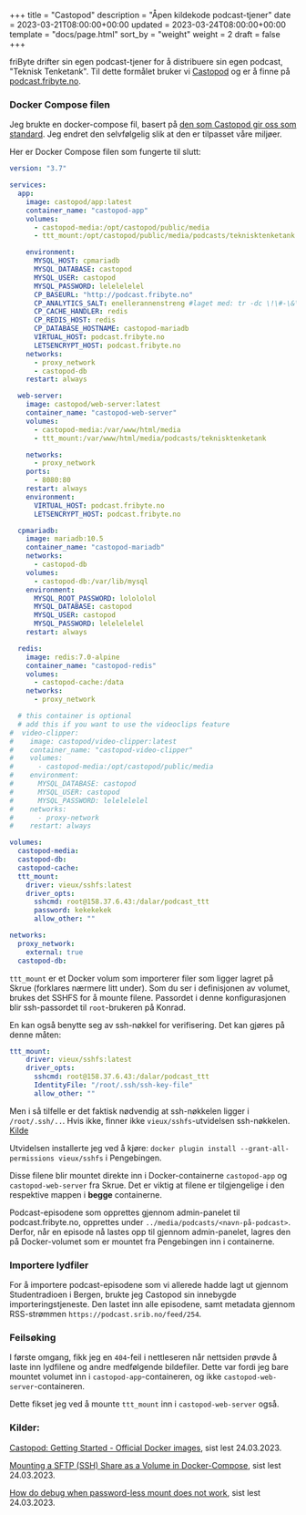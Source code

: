 +++
title = "Castopod"
description = "Åpen kildekode podcast-tjener"
date = 2023-03-21T08:00:00+00:00
updated = 2023-03-24T08:00:00+00:00
template = "docs/page.html"
sort_by = "weight"
weight = 2
draft = false
+++

friByte drifter sin egen podcast-tjener for å distribuere sin egen podcast, "Teknisk Tenketank". Til dette formålet bruker vi [Castopod](https://docs.castopod.org/) og er å finne på [podcast.fribyte.no](https://podcast.fribyte.no).

### Docker Compose filen

Jeg brukte en docker-compose fil, basert på [den som Castopod gir oss som standard](https://docs.castopod.org/getting-started/docker.html#example-usage). Jeg endret den selvfølgelig slik at den er tilpasset våre miljøer. 

Her er Docker Compose filen som fungerte til slutt:

```yaml
version: "3.7"

services:
  app:
    image: castopod/app:latest
    container_name: "castopod-app"
    volumes:
      - castopod-media:/opt/castopod/public/media
      - ttt_mount:/opt/castopod/public/media/podcasts/teknisktenketank

    environment:
      MYSQL_HOST: cpmariadb
      MYSQL_DATABASE: castopod
      MYSQL_USER: castopod
      MYSQL_PASSWORD: lelelelelel
      CP_BASEURL: "http://podcast.fribyte.no"
      CP_ANALYTICS_SALT: enellerannenstreng #laget med: tr -dc \!\#-\&\(-\[\]-\_a-\~ </dev/urandom | head -c 64 
      CP_CACHE_HANDLER: redis
      CP_REDIS_HOST: redis
      CP_DATABASE_HOSTNAME: castopod-mariadb
      VIRTUAL_HOST: podcast.fribyte.no
      LETSENCRYPT_HOST: podcast.fribyte.no
    networks:
      - proxy_network
      - castopod-db
    restart: always

  web-server:
    image: castopod/web-server:latest
    container_name: "castopod-web-server"
    volumes:
      - castopod-media:/var/www/html/media
      - ttt_mount:/var/www/html/media/podcasts/teknisktenketank

    networks:
      - proxy_network
    ports:
      - 8080:80
    restart: always
    environment:
      VIRTUAL_HOST: podcast.fribyte.no
      LETSENCRYPT_HOST: podcast.fribyte.no

  cpmariadb:
    image: mariadb:10.5
    container_name: "castopod-mariadb"
    networks:
      - castopod-db
    volumes:
      - castopod-db:/var/lib/mysql
    environment:
      MYSQL_ROOT_PASSWORD: lolololol
      MYSQL_DATABASE: castopod
      MYSQL_USER: castopod
      MYSQL_PASSWORD: lelelelelel
    restart: always

  redis:
    image: redis:7.0-alpine
    container_name: "castopod-redis"
    volumes:
      - castopod-cache:/data
    networks:
      - proxy_network

  # this container is optional
  # add this if you want to use the videoclips feature
#  video-clipper:
#    image: castopod/video-clipper:latest
#    container_name: "castopod-video-clipper"
#    volumes:
#      - castopod-media:/opt/castopod/public/media
#    environment:
#      MYSQL_DATABASE: castopod
#      MYSQL_USER: castopod
#      MYSQL_PASSWORD: lelelelelel
#    networks:
#      - proxy-network
#    restart: always

volumes:
  castopod-media:
  castopod-db:
  castopod-cache:
  ttt_mount:
    driver: vieux/sshfs:latest
    driver_opts:
      sshcmd: root@158.37.6.43:/dalar/podcast_ttt
      password: kekekekek
      allow_other: ""

networks:
  proxy_network:
    external: true
  castopod-db:
```

`ttt_mount` er et Docker volum som importerer filer som ligger lagret på Skrue (forklares nærmere litt under). Som du ser i definisjonen av volumet, brukes det SSHFS for å mounte filene. Passordet i denne konfigurasjonen blir ssh-passordet til `root`-brukeren på Konrad. 

En kan også benytte seg av ssh-nøkkel for verifisering. Det kan gjøres på denne måten:

```yaml
ttt_mount:
    driver: vieux/sshfs:latest
    driver_opts:
      sshcmd: root@158.37.6.43:/dalar/podcast_ttt
      IdentityFile: "/root/.ssh/ssh-key-file"
      allow_other: ""
```

Men i så tilfelle er det faktisk nødvendig at ssh-nøkkelen ligger i `/root/.ssh/..`. Hvis ikke, finner ikke `vieux/sshfs`-utvidelsen ssh-nøkkelen. [Kilde](https://github.com/vieux/docker-volume-sshfs/issues/58#issuecomment-447317661) 

Utvidelsen installerte jeg ved å kjøre: `docker plugin install --grant-all-permissions vieux/sshfs` i Pengebingen. 

Disse filene blir mountet direkte inn i Docker-containerne `castopod-app` og `castopod-web-server` fra Skrue. Det er viktig at filene er tilgjengelige i den respektive mappen i **begge** containerne.

Podcast-episodene som opprettes gjennom admin-panelet til podcast.fribyte.no, opprettes under `../media/podcasts/<navn-på-podcast>`. Derfor, når en episode nå lastes opp til gjennom admin-panelet, lagres den på Docker-volumet som er mountet fra Pengebingen inn i containerne. 

### Importere lydfiler

For å importere podcast-episodene som vi allerede hadde lagt ut gjennom Studentradioen i Bergen, brukte jeg Castopod sin innebygde importeringstjeneste. Den lastet inn alle episodene, samt metadata gjennom RSS-strømmen `https://podcast.srib.no/feed/254`. 

### Feilsøking

I første omgang, fikk jeg en `404`-feil i nettleseren når nettsiden prøvde å laste inn lydfilene og andre medfølgende bildefiler. Dette var fordi jeg bare mountet volumet inn i `castopod-app`-containeren, og ikke `castopod-web-server`-containeren.

Dette fikset jeg ved å mounte `ttt_mount` inn i `castopod-web-server` også. 

### Kilder:

[Castopod: Getting Started - Official Docker images](https://docs.castopod.org/getting-started/docker.html#example-usage), sist lest 24.03.2023.

[Mounting a SFTP (SSH) Share as a Volume in Docker-Compose](https://simplytim.io/mounting-a-sftp-ssh-share-as-a-volume-in-docker-compose/), sist lest 24.03.2023.

[How do debug when password-less mount does not work](https://github.com/vieux/docker-volume-sshfs/issues/58#issuecomment-447317661), sist lest 24.03.2023.
